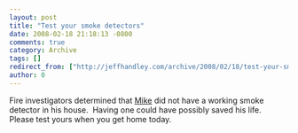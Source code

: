 ```yaml
---
layout: post
title: "Test your smoke detectors"
date: 2008-02-18 21:18:13 -0800
comments: true
category: Archive
tags: []
redirect_from: ["http://jeffhandley.com/archive/2008/02/18/test-your-smoke-detectors.aspx"].aspx
author: 0
---
```

<!-- more -->
<p>Fire investigators determined that <a href="http://blog.jeffhandley.com/archive/2008/02/17/goodbye-mike-martinelli.aspx" target="_blank">Mike</a> did not have a working smoke detector in his house.  Having one could have possibly saved his life.  Please test yours when you get home today.</p>

